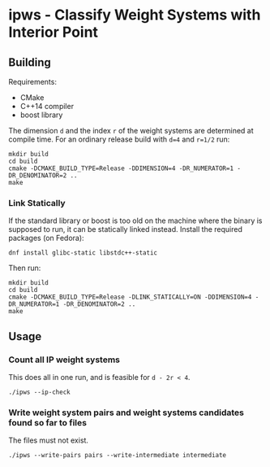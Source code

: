ipws - Classify Weight Systems with Interior Point
==================================================

Building
--------

Requirements:

- CMake
- C++14 compiler
- boost library

The dimension `d` and the index `r` of the weight systems are determined at compile time.
For an ordinary release build with `d=4` and `r=1/2` run:

```
mkdir build
cd build
cmake -DCMAKE_BUILD_TYPE=Release -DDIMENSION=4 -DR_NUMERATOR=1 -DR_DENOMINATOR=2 ..
make
```

### Link Statically

If the standard library or boost is too old on the machine where the binary is supposed to run, it can be statically linked instead.
Install the required packages (on Fedora):

```
dnf install glibc-static libstdc++-static
```

Then run:

```
mkdir build
cd build
cmake -DCMAKE_BUILD_TYPE=Release -DLINK_STATICALLY=ON -DDIMENSION=4 -DR_NUMERATOR=1 -DR_DENOMINATOR=2 ..
make
```

Usage
-----

### Count all IP weight systems

This does all in one run, and is feasible for `d - 2r < 4`.

```
./ipws --ip-check
```

### Write weight system pairs and weight systems candidates found so far to files

The files must not exist.

```
./ipws --write-pairs pairs --write-intermediate intermediate
```
